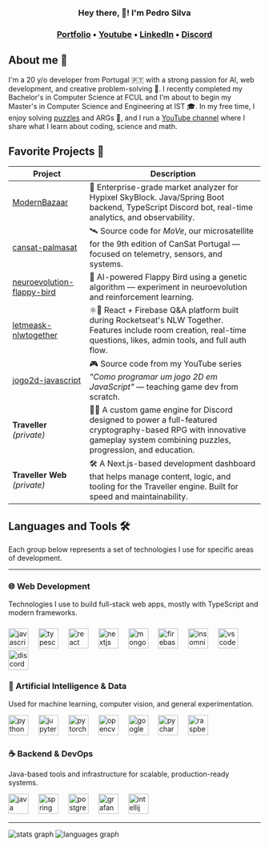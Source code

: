 <h3 align="center"> Hey there, 👋! I'm Pedro Silva<h3>

<p align="center">
  <a href="https://portfolio-zf4ke.vercel.app">Portfolio</a> •
  <a href="https://www.youtube.com/@zFake">Youtube</a> •
  <a href="https://linkedin.com/in/zf4ke">LinkedIn</a> •
  <a href="https://discordapp.com/users/676156690395037713/">Discord</a>
</p>


## About me 👀

I'm a 20 y/o developer from Portugal 🇵🇹 with a strong passion for AI, web development, and creative problem-solving 🧠. I recently completed my Bachelor's in Computer Science at FCUL and I'm about to begin my Master's in Computer Science and Engineering at IST 🎓. In my free time, I enjoy solving [puzzles](https://enigmatics.org/profile/zf4ke) and ARGs 🧩, and I run a [YouTube channel](https://www.youtube.com/@zFake) where I share what I learn about coding, science and math.

## Favorite Projects 🚀

| Project | Description |
|--------|-------------|
| [ModernBazaar](https://github.com/zF4ke/ModernBazaar) | 🛒 Enterprise-grade market analyzer for Hypixel SkyBlock. Java/Spring Boot backend, TypeScript Discord bot, real-time analytics, and observability. |
| [cansat-palmasat](https://github.com/zF4ke/cansat-palmasat) | 🛰️ Source code for *MoVe*, our microsatellite for the 9th edition of CanSat Portugal — focused on telemetry, sensors, and systems. |
| [neuroevolution-flappy-bird](https://github.com/zF4ke/neuroevolution-flappy-bird) | 🧠 AI-powered Flappy Bird using a genetic algorithm — experiment in neuroevolution and reinforcement learning. |
| [letmeask-nlwtogether](https://github.com/zF4ke/letmeask-nlwtogether) | ⚛️🚀 React + Firebase Q&A platform built during Rocketseat's NLW Together. Features include room creation, real-time questions, likes, admin tools, and full auth flow. |
| [jogo2d-javascript](https://github.com/zF4ke/jogo2d-javascript) | 🎮 Source code from my YouTube series *"Como programar um jogo 2D em JavaScript"* — teaching game dev from scratch. |
| **Traveller** *(private)* | 🧙‍♂️ A custom game engine for Discord designed to power a full-featured cryptography-based RPG with innovative gameplay system combining puzzles, progression, and education. |
| **Traveller Web** *(private)* | 🛠️ A Next.js-based development dashboard that helps manage content, logic, and tooling for the Traveller engine. Built for speed and maintainability. |

## Languages and Tools 🛠️

Each group below represents a set of technologies I use for specific areas of development.

---

### 🌐 Web Development
Technologies I use to build full-stack web apps, mostly with TypeScript and modern frameworks.
###

<div align="left">
  <img src="https://cdn.jsdelivr.net/gh/devicons/devicon/icons/javascript/javascript-original.svg" height="40" alt="javascript logo"  />
  <img width="12" />
  <img src="https://cdn.jsdelivr.net/gh/devicons/devicon/icons/typescript/typescript-original.svg" height="40" alt="typescript logo"  />
  <img width="12" />
  <img src="https://cdn.jsdelivr.net/gh/devicons/devicon/icons/react/react-original.svg" height="40" alt="react logo"  />
  <img width="12" />
  <img src="https://cdn.jsdelivr.net/gh/devicons/devicon/icons/nextjs/nextjs-original.svg" height="40" alt="nextjs logo"  />
  <img width="12" />
  <img src="https://cdn.jsdelivr.net/gh/devicons/devicon/icons/mongodb/mongodb-original.svg" height="40" alt="mongodb logo"  />
  <img width="12" />
  <img src="https://cdn.jsdelivr.net/gh/devicons/devicon/icons/firebase/firebase-plain.svg" height="40" alt="firebase logo"  />
  <img width="12" />
  <img src="https://cdn.jsdelivr.net/gh/devicons/devicon/icons/insomnia/insomnia-original.svg" height="40" alt="insomnia logo"  />
  <img width="12" />
  <img src="https://cdn.jsdelivr.net/gh/devicons/devicon/icons/vscode/vscode-original.svg" height="40" alt="vscode logo"  />
  <img width="12" />
  <img src="https://skillicons.dev/icons?i=discord" height="40" alt="discord logo"  />
</div>

### 🤖 Artificial Intelligence & Data
Used for machine learning, computer vision, and general experimentation.

<div align="left">
  <img src="https://cdn.jsdelivr.net/gh/devicons/devicon/icons/python/python-original.svg" height="40" alt="python logo"  />
  <img width="12" />
  <img src="https://cdn.jsdelivr.net/gh/devicons/devicon/icons/jupyter/jupyter-original.svg" height="40" alt="jupyter logo"  />
  <img width="12" />
  <img src="https://cdn.simpleicons.org/pytorch/EE4C2C" height="40" alt="pytorch logo"  />
  <img width="12" />
  <img src="https://cdn.jsdelivr.net/gh/devicons/devicon/icons/opencv/opencv-original.svg" height="40" alt="opencv logo"  />
  <img width="12" />
  <img src="https://cdn.jsdelivr.net/gh/devicons/devicon/icons/googlecloud/googlecloud-original.svg" height="40" alt="googlecloud logo"  />
  <img width="12" />
  <img src="https://cdn.jsdelivr.net/gh/devicons/devicon/icons/pycharm/pycharm-original.svg" height="40" alt="pycharm logo"  />
  <img width="12" />
  <img src="https://cdn.jsdelivr.net/gh/devicons/devicon/icons/raspberrypi/raspberrypi-original.svg" height="40" alt="raspberrypi logo"  />
</div>

### ☕ Backend & DevOps
Java-based tools and infrastructure for scalable, production-ready systems.

<div align="left">
  <img src="https://cdn.jsdelivr.net/gh/devicons/devicon/icons/java/java-original.svg" height="40" alt="java logo"  />
  <img width="12" />
  <img src="https://cdn.simpleicons.org/spring/6DB33F" height="40" alt="spring logo"  />
  <img width="12" />
  <img src="https://cdn.jsdelivr.net/gh/devicons/devicon/icons/postgresql/postgresql-original.svg" height="40" alt="postgresql logo"  />
  <img width="12" />
  <img src="https://cdn.simpleicons.org/grafana/F46800" height="40" alt="grafana logo"  />
  <img width="12" />
  <img src="https://cdn.jsdelivr.net/gh/devicons/devicon/icons/intellij/intellij-original.svg" height="40" alt="intellij logo"  />
</div>

---

<div align="left">
  <img src="https://github-readme-stats.vercel.app/api?username=zF4ke&hide_title=false&hide_rank=false&show_icons=true&include_all_commits=true&count_private=true&disable_animations=false&theme=nord&locale=en&hide_border=false&order=1" alt="stats graph"  />
  <img src="https://github-readme-stats.vercel.app/api/top-langs?username=zF4ke&locale=en&hide_title=false&layout=compact&card_width=320&langs_count=8&theme=nord&hide_border=false&order=2" alt="languages graph"  />
</div>

<br>
